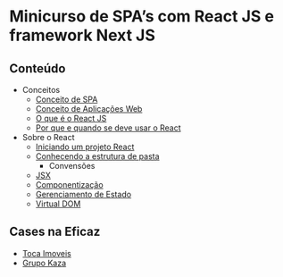 # Minicurso de SPA’s com React JS e framework Next JS

## Conteúdo
- Conceitos
    - [Conceito de SPA](https://github.com/VictorTurraF/minicurso-react-js/blob/main/conceitos/conceito-de-spa.md)
    - [Conceito de Aplicações Web](https://github.com/VictorTurraF/minicurso-react-js/blob/main/conceitos/aplicacoes-web.md)
    - [O que é o React JS](https://github.com/VictorTurraF/minicurso-react-js/blob/main/conceitos/o-que-e-react-js.md)
    - [Por que e quando se deve usar o React](https://github.com/VictorTurraF/minicurso-react-js/blob/main/conceitos/por-que-react.md)
- Sobre o React
    - [Iniciando um projeto React](https://github.com/VictorTurraF/minicurso-react-js/blob/main/sobre-o-react/iniciando-um-projeto.md)
    - [Conhecendo a estrutura de pasta](https://github.com/VictorTurraF/minicurso-react-js/blob/main/sobre-o-react/conhecendo-a-estrutura-de-pastas.md)
        - Convensões
    - [JSX](https://github.com/VictorTurraF/minicurso-react-js/blob/main/sobre-o-react/react-jsx.md)
    - [Componentização](https://github.com/VictorTurraF/minicurso-react-js/blob/main/sobre-o-react/componentizacao.md)
    - [Gerenciamento de Estado](https://github.com/VictorTurraF/minicurso-react-js/blob/main/sobre-o-react/gerenciamento-de-estado.md)
    - [Virtual DOM](https://github.com/VictorTurraF/minicurso-react-js/blob/main/sobre-o-react/virtual-dom.md)

## Cases na Eficaz
- [Toca Imoveis](https://www.tocaimoveis.com.br/)
- [Grupo Kaza](https://grupokaza.ucommerce.com.br/)